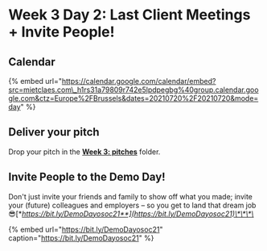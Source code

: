 # Week 3 Day 2: Last Client Meetings + Invite People!

## Calendar

{% embed url="https://calendar.google.com/calendar/embed?src=mietclaes.com\_h1rs31a79809r742e5lpdpegbg%40group.calendar.google.com&ctz=Europe%2FBrussels&dates=20210720%2F20210720&mode=day" %}

## Deliver your pitch

Drop your pitch in the [**Week 3: pitches**](https://drive.google.com/drive/folders/1sorRG5n-Zbvg7wNk_oKEFzcc0ieCokf8?usp=sharing) folder.

## Invite People to the Demo Day!

Don't just invite your friends and family to show off what you made; invite your \(future\) colleagues and employers – so you get to land that dream job 😎[**https://bit.ly/DemoDayosoc21**](https://bit.ly/DemoDayosoc21)\*\*\*\*

{% embed url="https://bit.ly/DemoDayosoc21" caption="https://bit.ly/DemoDayosoc21" %}

